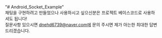 "# Android_Socket_Example"<br>
채팅을 구현하려고 만들었으나 사용하시고 싶으신분은 프로젝트 베이스코드로 사용하셔도 됩니다!<br>
질문사항 있으시면 dnehd6739@naver.com에 문의 주시면 제가 아는한 최대한 답변 드리겠습니다.
